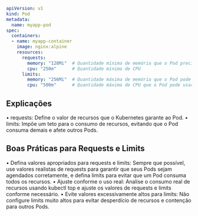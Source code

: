 ```yaml
apiVersion: v1
kind: Pod
metadata:
  name: myapp-pod
spec:
  containers:
  - name: myapp-container
    image: nginx:alpine
    resources:
      requests:
        memory: "128Mi"  # Quantidade mínima de memória que o Pod precisa
        cpu: "250m"      # Quantidade mínima de CPU
      limits:
        memory: "256Mi"  # Quantidade máxima de memória que o Pod pode usar
        cpu: "500m"      # Quantidade máxima de CPU que o Pod pode usar
```

## Explicações

• requests: Define o valor de recursos que o Kubernetes garante ao Pod.
• limits: Impõe um teto para o consumo de recursos, evitando que o Pod consuma demais e afete outros Pods.

## Boas Práticas para Requests e Limits

 • Defina valores apropriados para requests e limits: Sempre que possível, use valores realistas de requests para garantir que seus Pods sejam agendados corretamente, e defina limits para evitar que um Pod consuma todos os recursos.
 • Ajuste conforme o uso real: Analise o consumo real de recursos usando kubectl top e ajuste os valores de requests e limits conforme necessário.
 • Evite valores excessivamente altos para limits: Não configure limits muito altos para evitar desperdício de recursos e contenção para outros Pods.

